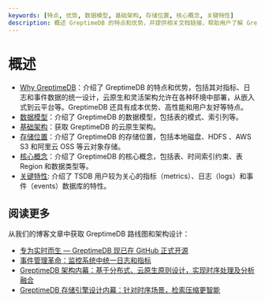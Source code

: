 ```yaml
---
keywords: [特点, 优势, 数据模型, 基础架构, 存储位置, 核心概念, 关键特性]
description: 概述 GreptimeDB 的特点和优势，并提供相关文档链接，帮助用户了解 GreptimeDB 的设计和功能。
---
```


# 概述

- [Why GreptimeDB](./why-greptimedb.md)：介绍了 GreptimeDB 的特点和优势，包括其对指标、日志和事件数据的统一设计，云原生和灵活架构允许在各种环境中部署，从嵌入式到云平台等。GreptimeDB 还具有成本优势、高性能和用户友好等特点。
- [数据模型](./data-model.md)：介绍了 GreptimeDB 的数据模型，包括表的模式、索引列等。
- [基础架构](./architecture.md)：获取 GreptimeDB 的云原生架构。
- [存储位置](./storage-location.md)：介绍了 GreptimeDB 的存储位置，包括本地磁盘、HDFS 、AWS S3 和阿里云 OSS 等云对象存储。
- [核心概念](./key-concepts.md)：介绍了 GreptimeDB 的核心概念，包括表、时间索引约束、表Region 和数据类型等。
- [关键特性](./features-that-you-concern.md): 介绍了 TSDB 用户较为关心的指标（metrics）、日志（logs）和事件（events）数据库的特性。

## 阅读更多

从我们的博客文章中获取 GreptimeDB 路线图和架构设计：

- [专为实时而生 — GreptimeDB 现已在 GitHub 正式开源](https://greptime.com/blogs/2022-11-15-this-time-for-real)
- [事件管理革命：监控系统中统一日志和指标](https://greptime.com/blogs/2024-06-25-logs-and-metrics)
- [GreptimeDB 架构内幕：基于分布式、云原生原则设计，实现时序处理及分析融合](https://greptime.com/blogs/2022-12-08-GreptimeDB-internal-design)
- [GreptimeDB 存储引擎设计内幕：针对时序场景，检索压缩更智能](https://greptime.com/blogs/2022-12-21-storage-engine-design)

